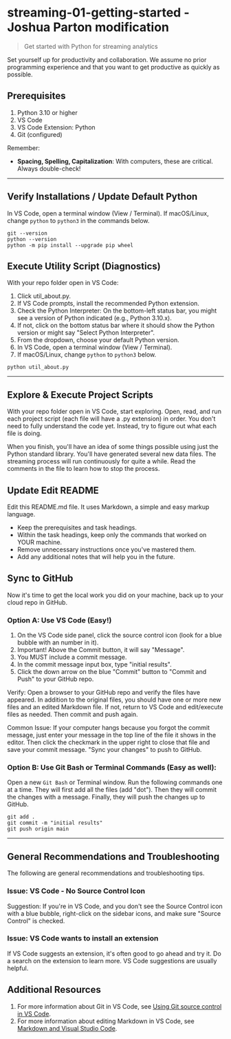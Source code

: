 # streaming-01-getting-started - Joshua Parton modification

> Get started with Python for streaming analytics

Set yourself up for productivity and collaboration.
We assume no prior programming experience and that you want to 
get productive as quickly as possible.

## Prerequisites

1. Python 3.10 or higher
1. VS Code
1. VS Code Extension: Python
1. Git (configured)

Remember:

- **Spacing, Spelling, Capitalization**: With computers, these are critical. Always double-check!

---

## Verify Installations / Update Default Python

In VS Code, open a terminal window (View / Terminal).
If macOS/Linux, change `python` to `python3` in the commands below.

```shell
git --version
python --version
python -m pip install --upgrade pip wheel
```

## Execute Utility Script (Diagnostics)

With your repo folder open in VS Code:

1. Click util_about.py.
1. If VS Code prompts, install the recommended Python extension.
1. Check the Python Interpreter: On the bottom-left status bar, you might see a version of Python indicated (e.g., Python 3.10.x).
1. If not, click on the bottom status bar where it should show the Python version or might say "Select Python Interpreter".
1. From the dropdown, choose your default Python version.
1. In VS Code, open a terminal window (View / Terminal).
1. If macOS/Linux, change `python` to `python3` below.

```shell
python util_about.py
```
---


## Explore & Execute Project Scripts

With your repo folder open in VS Code, start exploring.
Open, read, and run each project script (each file will have a .py extension) in order.
You don't need to fully understand the code yet. 
Instead, try to figure out what each file is doing.

When you finish, you'll have an idea of some things possible using just the Python standard library. 
You'll have generated several new data files.
The streaming process will run continuously for quite a while. 
Read the comments in the file to learn how to stop the process.

## Update Edit README

Edit this README.md file. It uses Markdown, a simple and easy markup language.

- Keep the prerequisites and task headings. 
- Within the task headings, keep only the commands that worked on YOUR machine. 
- Remove unnecessary instructions once you've mastered them.
- Add any additional notes that will help you in the future.

## Sync to GitHub

Now it's time to get the local work you did on your machine, 
back up to your cloud repo in GitHub.


### Option A: Use VS Code (Easy!)

1. On the VS Code side panel, click the source control icon (look for a blue bubble with an number in it).
1. Important! Above the Commit button, it will say "Message". 
1. You MUST include a commit message. 
1. In the commit message input box, type "initial results".
1. Click the down arrow on the blue "Commit" button to "Commit and Push" to your GitHub repo. 

Verify: Open a browser to your GitHub repo and verify the files have appeared. 
In addition to the original files, you should have one or more new files and an edited Markdown file. 
If not, return to VS Code and edit/execute files as needed. 
Then commit and push again.

Common Issue: If your computer hangs because you forgot the commit message, 
just enter your message in the top line of the file it shows in the editor.
Then click the checkmark in the upper right to close that file and save your commit message.
"Sync your changes" to push to GitHub. 

### Option B: Use Git Bash or Terminal Commands (Easy as well):

Open a new `Git Bash` or Terminal window. Run the following commands one at a time.
They will first add all the files (add "dot"). 
Then they will commit the changes with a message. 
Finally, they will push the changes up to GitHub.

```
git add .
git commit -m "initial results"
git push origin main
```


-----

## General Recommendations and Troubleshooting

The following are general recommendations and troubleshooting tips.

### Issue: VS Code - No Source Control Icon

Suggestion: If you're in VS Code, and you don't see the Source Control icon with a blue bubble, right-click on the sidebar icons, and make sure "Source Control" is checked.  

### Issue: VS Code wants to install an extension

If VS Code suggests an extension, it's often good to go ahead and try it. 
Do a search on the extension to learn more. VS Code suggestions are usually helpful. 

## Additional Resources

1. For more information about Git in VS Code, see [Using Git source control in VS Code](https://code.visualstudio.com/docs/sourcecontrol/overview).
1. For more information about editing Markdown in VS Code, see [Markdown and Visual Studio Code](https://code.visualstudio.com/docs/languages/markdown).
